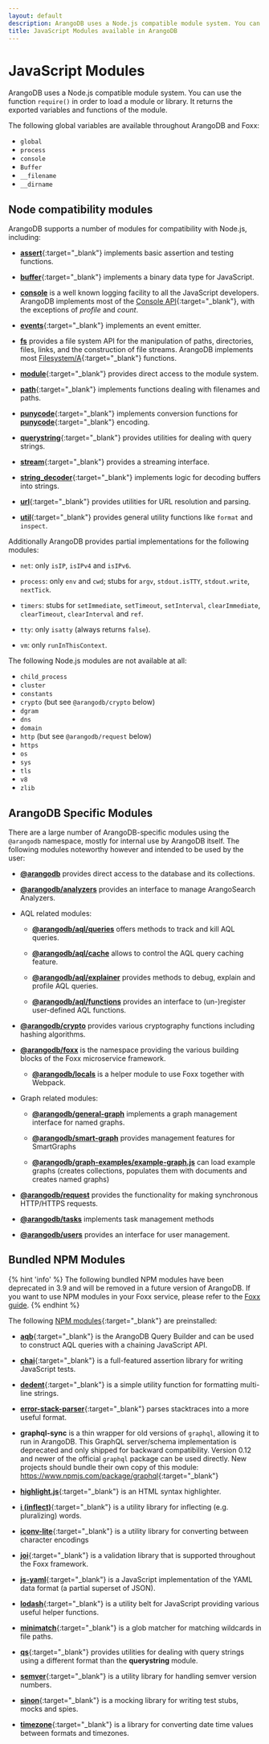 ```yaml
---
layout: default
description: ArangoDB uses a Node.js compatible module system. You can use require() in order to load a module or library.
title: JavaScript Modules available in ArangoDB
---
```

JavaScript Modules
==================

ArangoDB uses a Node.js compatible module system. You can use the function
`require()` in order to load a module or library. It returns the exported
variables and functions of the module.

The following global variables are available throughout ArangoDB and Foxx:

- `global`
- `process`
- `console`
- `Buffer`
- `__filename`
- `__dirname`

Node compatibility modules
--------------------------

ArangoDB supports a number of modules for compatibility with Node.js, including:

- [**assert**](http://nodejs.org/api/assert.html){:target="_blank"}
  implements basic assertion and testing functions.

- [**buffer**](http://nodejs.org/api/buffer.html){:target="_blank"}
  implements a binary data type for JavaScript.

- [**console**](appendix-java-script-modules-console.html)
  is a well known logging facility to all the JavaScript developers.
  ArangoDB implements most of the [Console API](http://wiki.commonjs.org/wiki/Console){:target="_blank"},
  with the exceptions of *profile* and *count*.

- [**events**](http://nodejs.org/api/events.html){:target="_blank"}
  implements an event emitter.

- [**fs**](appendix-java-script-modules-file-system.html)
  provides a file system API for the manipulation of paths, directories, files,
  links, and the construction of file streams. ArangoDB implements most
  [Filesystem/A](http://wiki.commonjs.org/wiki/Filesystem/A){:target="_blank"}
  functions.

- [**module**](http://nodejs.org/api/modules.html){:target="_blank"}
  provides direct access to the module system.

- [**path**](http://nodejs.org/api/path.html){:target="_blank"}
  implements functions dealing with filenames and paths.

- [**punycode**](http://nodejs.org/api/punycode.html){:target="_blank"}
  implements conversion functions for
  [**punycode**](http://en.wikipedia.org/wiki/Punycode){:target="_blank"} encoding.

- [**querystring**](http://nodejs.org/api/querystring.html){:target="_blank"}
  provides utilities for dealing with query strings.

- [**stream**](http://nodejs.org/api/stream.html){:target="_blank"}
  provides a streaming interface.

- [**string_decoder**](https://nodejs.org/api/string_decoder.html){:target="_blank"}
  implements logic for decoding buffers into strings.

- [**url**](http://nodejs.org/api/url.html){:target="_blank"}
  provides utilities for URL resolution and parsing.

- [**util**](http://nodejs.org/api/util.html){:target="_blank"}
  provides general utility functions like `format` and `inspect`.

Additionally ArangoDB provides partial implementations for the following modules:

- `net`:
  only `isIP`, `isIPv4` and `isIPv6`.

- `process`:
  only `env` and `cwd`;
  stubs for `argv`, `stdout.isTTY`, `stdout.write`, `nextTick`.

- `timers`:
  stubs for `setImmediate`, `setTimeout`, `setInterval`, `clearImmediate`,
  `clearTimeout`, `clearInterval` and `ref`.

- `tty`:
  only `isatty` (always returns `false`).

- `vm`:
  only `runInThisContext`.

The following Node.js modules are not available at all:

- `child_process`
- `cluster`
- `constants`
- `crypto` (but see `@arangodb/crypto` below)
- `dgram`
- `dns`
- `domain`
- `http` (but see `@arangodb/request` below)
- `https`
- `os`
- `sys`
- `tls`
- `v8`
- `zlib`

ArangoDB Specific Modules
-------------------------

There are a large number of ArangoDB-specific modules using the `@arangodb`
namespace, mostly for internal use by ArangoDB itself. The following modules
noteworthy however and intended to be used by the user:

- [**@arangodb**](appendix-java-script-modules-arango-db.html)
  provides direct access to the database and its collections.

- [**@arangodb/analyzers**](appendix-java-script-modules-analyzers.html)
  provides an interface to manage ArangoSearch Analyzers.

- AQL related modules:

  - [**@arangodb/aql/queries**](appendix-java-script-modules-queries.html)
    offers methods to track and kill AQL queries.

  - [**@arangodb/aql/cache**](aql/execution-and-performance-query-cache.html)
    allows to control the AQL query caching feature.

  - [**@arangodb/aql/explainer**](aql/execution-and-performance-explaining-queries.html)
    provides methods to debug, explain and profile AQL queries.

  - [**@arangodb/aql/functions**](aql/extending-functions.html)
    provides an interface to (un-)register user-defined AQL functions.

- [**@arangodb/crypto**](appendix-java-script-modules-crypto.html)
  provides various cryptography functions including hashing algorithms.

- [**@arangodb/foxx**](foxx.html)
  is the namespace providing the various building blocks of the Foxx
  microservice framework.

  - [**@arangodb/locals**](foxx-reference-modules.html#the-arangodblocals-module)
    is a helper module to use Foxx together with Webpack.

- Graph related modules:

  - [**@arangodb/general-graph**](graphs-general-graphs.html)
    implements a graph management interface for named graphs.

  - [**@arangodb/smart-graph**](graphs-smart-graphs-management.html)
    provides management features for SmartGraphs

  - [**@arangodb/graph-examples/example-graph.js**](graphs.html#example-graphs)
    can load example graphs (creates collections, populates them with documents
    and creates named graphs)

- [**@arangodb/request**](appendix-java-script-modules-request.html)
  provides the functionality for making synchronous HTTP/HTTPS requests.

- [**@arangodb/tasks**](appendix-java-script-modules-tasks.html)
  implements task management methods

- [**@arangodb/users**](administration-managing-users-in-arangosh.html)
  provides an interface for user management.

Bundled NPM Modules
-------------------

{% hint 'info' %}
The following bundled NPM modules have been deprecated in 3.9 and will be removed in a future version of ArangoDB. If you want to use NPM modules in your Foxx service, please refer to the [Foxx guide](foxx-guides-bundled-node-modules.html).
{% endhint %}

The following [NPM modules](https://www.npmjs.com){:target="_blank"}
are preinstalled:

- [**aqb**](https://github.com/arangodb/aqbjs){:target="_blank"}
  is the ArangoDB Query Builder and can be used to construct AQL queries
  with a chaining JavaScript API.

- [**chai**](http://chaijs.com){:target="_blank"}
  is a full-featured assertion library for writing JavaScript tests.

- [**dedent**](https://github.com/dmnd/dedent){:target="_blank"}
  is a simple utility function for formatting multi-line strings.

- [**error-stack-parser**](http://www.stacktracejs.com){:target="_blank"}
  parses stacktraces into a more useful format.

<!-- - [**expect.js**] (https://github.com/Automattic/expect.js) (only for legacy tests) -->

<!-- - [**extendible**] (https://github.com/3rd-Eden/extendible) (only for legacy mode) -->

- **graphql-sync** is a thin wrapper for old versions of `graphql`, allowing it
  to run in ArangoDB. This GraphQL server/schema implementation is deprecated
  and only shipped for backward compatibility. Version 0.12 and newer of the
  official `graphql` package can be used directly. New projects should bundle
  their own copy of this module: <https://www.npmjs.com/package/graphql>{:target="_blank"}

- [**highlight.js**](https://highlightjs.org){:target="_blank"}
  is an HTML syntax highlighter.

- [**i (inflect)**](https://github.com/pksunkara/inflect){:target="_blank"}
  is a utility library for inflecting (e.g. pluralizing) words.

- [**iconv-lite**](https://github.com/ashtuchkin/iconv-lite){:target="_blank"}
  is a utility library for converting between character encodings

- [**joi**](https://github.com/hapijs/joi){:target="_blank"}
  is a validation library that is supported throughout the Foxx framework.

- [**js-yaml**](https://github.com/nodeca/js-yaml){:target="_blank"}
  is a JavaScript implementation of the YAML data format (a partial superset of JSON).

- [**lodash**](https://lodash.com){:target="_blank"}
  is a utility belt for JavaScript providing various useful helper functions.

- [**minimatch**](https://github.com/isaacs/minimatch){:target="_blank"}
  is a glob matcher for matching wildcards in file paths.

- [**qs**](https://github.com/hapijs/qs){:target="_blank"}
  provides utilities for dealing with query strings using a different format
  than the **querystring** module.

- [**semver**](https://github.com/npm/node-semver){:target="_blank"}
  is a utility library for handling semver version numbers.

- [**sinon**](http://sinonjs.org){:target="_blank"}
  is a mocking library for writing test stubs, mocks and spies.

- [**timezone**](https://github.com/bigeasy/timezone){:target="_blank"}
  is a library for converting date time values between formats and timezones.
